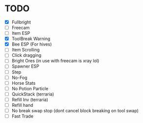 # TODO
 - [x] Fullbright
 - [ ] Freecam
 - [ ] Item ESP
 - [x] ToolBreak Warning
 - [x] Bee ESP (For hives)
 - [ ] Item Scrolling
 - [ ] Click dragging
 - [ ] Bright Ores (in use with freecam is xray lol)
 - [ ] Spawner ESP
 - [ ] Step
 - [ ] No-Fog
 - [ ] Horse Stats
 - [ ] No Potion Particle
 - [ ] QuickStack (terraria)
 - [ ] Refill Inv (terraria)
 - [ ] Refill hand
 - [ ] No break swap stop (dont cancel block breaking on tool swap)
 - [ ] Fast Trade